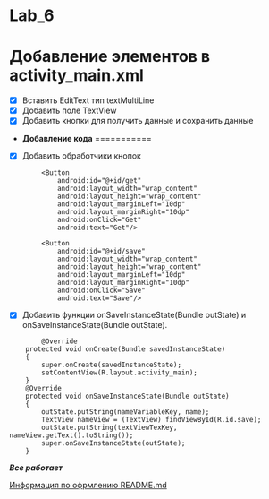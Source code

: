 # Lab_6
**Добавление элементов в activity_main.xml**
===========
- [X] Вставить EditText тип textMultiLine
- [X] Добавить поле TextView
- [X] Добавить кнопки для получить данные и сохранить данные
- **Добавление кода**
===========
- [X] Добавить обработчики кнопок
```
        <Button
            android:id="@+id/get"
            android:layout_width="wrap_content"
            android:layout_height="wrap_content"
            android:layout_marginLeft="10dp"
            android:layout_marginRight="10dp"
            android:onClick="Get"
            android:text="Get"/>

        <Button
            android:id="@+id/save"
            android:layout_width="wrap_content"
            android:layout_height="wrap_content"
            android:layout_marginLeft="10dp"
            android:layout_marginRight="10dp"
            android:onClick="Save"
            android:text="Save"/>
```
- [X] Добавить функции onSaveInstanceState(Bundle outState) и onSaveInstanceState(Bundle outState).
```
        @Override
    protected void onCreate(Bundle savedInstanceState)
    {
        super.onCreate(savedInstanceState);
        setContentView(R.layout.activity_main);
    }
    @Override
    protected void onSaveInstanceState(Bundle outState)
    {
        outState.putString(nameVariableKey, name);
        TextView nameView = (TextView) findViewById(R.id.save);
        outState.putString(textViewTexKey, nameView.getText().toString());
        super.onSaveInstanceState(outState);
    }
``` 
***Все работает***

[Информация по офрмлению README.md](https://github.com/GnuriaN/format-README.git)
